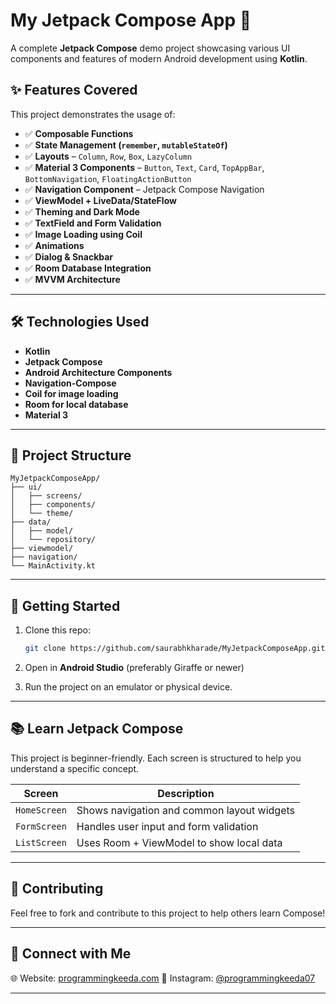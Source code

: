 # My Jetpack Compose App 🚀

A complete **Jetpack Compose** demo project showcasing various UI components and features of modern Android development using **Kotlin**.

## ✨ Features Covered

This project demonstrates the usage of:

* ✅ **Composable Functions**
* ✅ **State Management (`remember`, `mutableStateOf`)**
* ✅ **Layouts** – `Column`, `Row`, `Box`, `LazyColumn`
* ✅ **Material 3 Components** – `Button`, `Text`, `Card`, `TopAppBar`, `BottomNavigation`, `FloatingActionButton`
* ✅ **Navigation Component** – Jetpack Compose Navigation
* ✅ **ViewModel + LiveData/StateFlow**
* ✅ **Theming and Dark Mode**
* ✅ **TextField and Form Validation**
* ✅ **Image Loading using Coil**
* ✅ **Animations**
* ✅ **Dialog & Snackbar**
* ✅ **Room Database Integration**
* ✅ **MVVM Architecture**

---

## 🛠️ Technologies Used

* **Kotlin**
* **Jetpack Compose**
* **Android Architecture Components**
* **Navigation-Compose**
* **Coil for image loading**
* **Room for local database**
* **Material 3**

---

## 📁 Project Structure

```
MyJetpackComposeApp/
├── ui/
│   ├── screens/
│   ├── components/
│   └── theme/
├── data/
│   ├── model/
│   └── repository/
├── viewmodel/
├── navigation/
└── MainActivity.kt
```

---

## 🚀 Getting Started

1. Clone this repo:

   ```bash
   git clone https://github.com/saurabhkharade/MyJetpackComposeApp.git
   ```
2. Open in **Android Studio** (preferably Giraffe or newer)
3. Run the project on an emulator or physical device.

---

## 📚 Learn Jetpack Compose

This project is beginner-friendly. Each screen is structured to help you understand a specific concept.

| Screen       | Description                                |
| ------------ | ------------------------------------------ |
| `HomeScreen` | Shows navigation and common layout widgets |
| `FormScreen` | Handles user input and form validation     |
| `ListScreen` | Uses Room + ViewModel to show local data   |

---

## 🤝 Contributing

Feel free to fork and contribute to this project to help others learn Compose!

---

## 🔗 Connect with Me

🌐 Website: [programmingkeeda.com](https://programmingkeeda.com)
📸 Instagram: [@programmingkeeda07](https://www.instagram.com/programmingkeeda07/)

---

